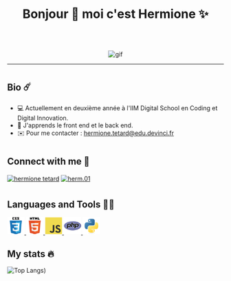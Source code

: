 <!DOCTYPE html>
<html lang="en">
<head>
    <meta charset="UTF-8">
    <meta name="viewport" content="width=device-width, initial-scale=1.0">
    <!-- <title>Document</title> -->
</head>
<body>

# <div align="center">Bonjour 🙌 moi c'est Hermione ✨</div>


<br><br>
<p align="center">
  <img src="image\your_name.gif" alt="gif" width="70%" height="50%" />
</p>


<hr>
</hr>


# <h2 align="left">Bio :comet:</h2>
    
* :computer: Actuellement en deuxième année à l'IIM Digital School en Coding et Digital Innovation.
* :book: J'apprends le front end et le back end.
* :envelope: Pour me contacter : hermione.tetard@edu.devinci.fr

# <h2 align="left">Connect with me :iphone:</h2>



<p align="left">
<a href="https://linkedin.com/in/hermione tetard" target="blank"><img align="center" src="https://raw.githubusercontent.com/rahuldkjain/github-profile-readme-generator/master/src/images/icons/Social/linked-in-alt.svg" alt="hermione tetard" height="30" width="40" /></a>
<a href="https://instagram.com/herm.01" target="blank"><img align="center" src="https://raw.githubusercontent.com/rahuldkjain/github-profile-readme-generator/master/src/images/icons/Social/instagram.svg" alt="herm.01" height="30" width="40" /></a>
</p>

# <h2 align="left">Languages and Tools :technologist:</h2>
<p align="left"> <a href="https://www.w3schools.com/css/" target="_blank" rel="noreferrer"> <img src="https://raw.githubusercontent.com/devicons/devicon/master/icons/css3/css3-original-wordmark.svg" alt="css3" width="40" height="40"/> </a> <a href="https://www.w3.org/html/" target="_blank" rel="noreferrer"> <img src="https://raw.githubusercontent.com/devicons/devicon/master/icons/html5/html5-original-wordmark.svg" alt="html5" width="40" height="40"/> </a> <a href="https://developer.mozilla.org/en-US/docs/Web/JavaScript" target="_blank" rel="noreferrer"> <img src="https://raw.githubusercontent.com/devicons/devicon/master/icons/javascript/javascript-original.svg" alt="javascript" width="40" height="40"/> </a> <a href="https://www.php.net" target="_blank" rel="noreferrer"> <img src="https://raw.githubusercontent.com/devicons/devicon/master/icons/php/php-original.svg" alt="php" width="40" height="40"/> </a> <a href="https://www.python.org" target="_blank" rel="noreferrer"> <img src="https://raw.githubusercontent.com/devicons/devicon/master/icons/python/python-original.svg" alt="python" width="40" height="40"/> </a> </p>

## <h2 align="left">My stats :fire:</h2>

![Top Langs](https://github-readme-stats.vercel.app/api/top-langs/?username=herm09&layout=compact&show_icons=true&theme=synthwave))